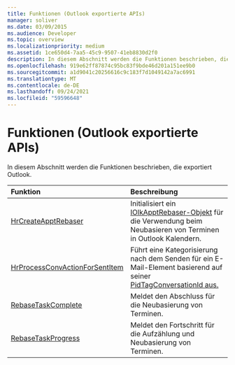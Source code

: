 ```yaml
---
title: Funktionen (Outlook exportierte APIs)
manager: soliver
ms.date: 03/09/2015
ms.audience: Developer
ms.topic: overview
ms.localizationpriority: medium
ms.assetid: 1ce650d4-7aa5-45c9-9507-41eb8830d2f0
description: In diesem Abschnitt werden die Funktionen beschrieben, die exportiert Outlook.
ms.openlocfilehash: 919e62ff87874c95bc83f9bde46d201a151ee9b0
ms.sourcegitcommit: a1d9041c20256616c9c183f7d1049142a7ac6991
ms.translationtype: MT
ms.contentlocale: de-DE
ms.lasthandoff: 09/24/2021
ms.locfileid: "59596648"
---
```

# <a name="functions-outlook-exported-apis"></a>Funktionen (Outlook exportierte APIs)

In diesem Abschnitt werden die Funktionen beschrieben, die exportiert Outlook.
  
|**Funktion**|**Beschreibung**|
|:-----|:-----|
|[HrCreateApptRebaser](hrcreateapptrebaser.md) <br/> |Initialisiert ein [IOlkApptRebaser-Objekt](iolkapptrebaser.md) für die Verwendung beim Neubasieren von Terminen in Outlook Kalendern.  <br/> |
|[HrProcessConvActionForSentItem](hrprocessconvactionforsentitem.md) <br/> |Führt eine Kategorisierung nach dem Senden für ein E-Mail-Element basierend auf seiner [PidTagConversationId aus.](https://msdn.microsoft.com/library/f8e4a5fa-cb73-4eca-b174-72e1fda821a6%28Office.15%29.aspx)  <br/> |
|[RebaseTaskComplete](rebasetaskcomplete.md) <br/> |Meldet den Abschluss für die Neubasierung von Terminen.  <br/> |
|[RebaseTaskProgress](rebasetaskprogress.md) <br/> |Meldet den Fortschritt für die Aufzählung und Neubasierung von Terminen.  <br/> |
   

